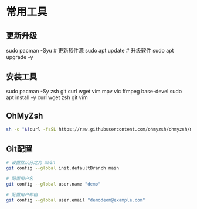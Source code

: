 # 常用工具


## 更新升级

<tabs>
<tab title="Arch">
<code-block lang="bash">
sudo pacman -Syu
</code-block>
</tab>
<tab title="Ubuntu24.04">
<code-block lang="bash">
# 更新软件源
sudo apt update
# 升级软件
sudo apt upgrade -y
</code-block>
</tab>
</tabs>

## 安装工具

<tabs>
<tab title="Arch/Manjaro">
<code-block lang="bash">
sudo pacman -Sy zsh git curl wget vim mpv vlc ffmpeg base-devel
</code-block>
</tab>
<tab title="Ubuntu24.04">
<code-block lang="bash">
sudo apt install -y curl wget zsh git vim
</code-block>
</tab>
</tabs>

## OhMyZsh

```Bash
sh -c "$(curl -fsSL https://raw.githubusercontent.com/ohmyzsh/ohmyzsh/master/tools/install.sh)"
```

## Git配置

```Bash
# 设置默认分之为 main
git config --global init.defaultBranch main

# 配置用户名
git config --global user.name "demo"

# 配置用户邮箱
git config --global user.email "demodeom@example.com"
```